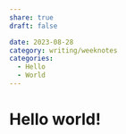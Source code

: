 ```yaml
---
share: true
draft: false 

date: 2023-08-28
category: writing/weeknotes
categories:
  - Hello
  - World
---
```


# Hello world!